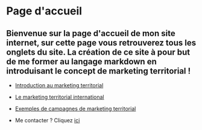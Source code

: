 # Page d'accueil

Bienvenue sur la page d'accueil de mon site internet, sur cette page vous retrouverez tous les onglets du site. La création de ce site à pour but de me former au langage markdown en introduisant le concept de marketing territorial !
-------------------------------------------
* [Introduction au marketing territorial](marketing.md)

* [Le marketing territorial international](interculturality.md)

* [Exemples de campagnes de marketing territorial](examples.md)

* Me contacter ? Cliquez [ici](contact.md)
